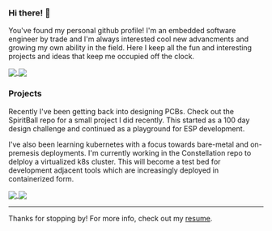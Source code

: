 ### Hi there! 👋
You've found my personal github profile! I'm an embedded software engineer by trade and I'm always interested cool new advancments and growing my own ability in the field.  Here I keep all the fun and interesting projects and ideas that keep me occupied off the clock.

<a href="https://github.com/bmccool/github-readme-stats">
  <img align="center" src="https://github-readme-stats.vercel.app/api?username=bmccool" />
</a>
<a href="https://github.com/bmccool/github-readme-stats">
  <img align="center" src="https://github-readme-stats.vercel.app/api/top-langs/?username=bmccool&hide=html&layout=compact" />
</a>

### Projects

Recently I've been getting back into designing PCBs.  Check out the SpiritBall repo for a small project I did recently.  This started as a 100 day design challenge and continued as a playground for ESP development.

I've also been learning kubernetes with a focus towards bare-metal and on-premesis deployments.  I'm currently working in the Constellation repo to delploy a virtualized k8s cluster.  This will become a test bed for development adjacent tools which are increasingly deployed in containerized form.

<a href="https://github.com/bmccool/SpiritBall">
  <img align="center" src="https://github-readme-stats.vercel.app/api/pin/?username=bmccool&repo=SpiritBall" />
</a>
<a href="https://github.com/bmccool/Constellation">
  <img align="center" src="https://github-readme-stats.vercel.app/api/pin/?username=bmccool&repo=Constellation" />
</a>

---

Thanks for stopping by!  For more info, check out my [resume](https://bmccool.github.io/markdown-resume/).




<!--
**bmccool/bmccool** is a ✨ _special_ ✨ repository because its `README.md` (this file) appears on your GitHub profile.

Here are some ideas to get you started:

- 🔭 I’m currently working on ...
- 🌱 I’m currently learning ...
- 👯 I’m looking to collaborate on ...
- 🤔 I’m looking for help with ...
- 💬 Ask me about ...
- 📫 How to reach me: ...
- 😄 Pronouns: ...
- ⚡ Fun fact: ...


#[![bmccool's GitHub stats](https://github-readme-stats.vercel.app/api?username=bmccool)](https://github.com/bmccool/github-readme-stats)[![Top Langs](https://github-readme-stats.vercel.app/api/top-langs/?username=bmccool&hide=html&layout=compact)](https://github.com/bmccool/github-readme-stats)

<a href="https://github.com/anuraghazra/github-readme-stats">
  <img align="center" src="https://github-readme-stats.vercel.app/api/pin/?username=anuraghazra&repo=github-readme-stats" />
</a>
<a href="https://github.com/anuraghazra/convoychat">
  <img align="center" src="https://github-readme-stats.vercel.app/api/pin/?username=anuraghazra&repo=convoychat" />
</a>

-->
